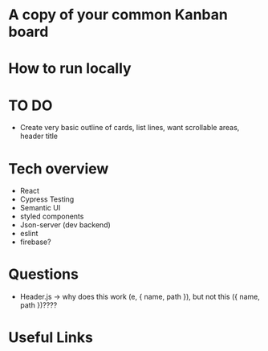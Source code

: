 # A copy of your common Kanban board

# How to run locally

# TO DO
- Create very basic outline of cards, list lines, want scrollable areas, header title

# Tech overview
- React
- Cypress Testing
- Semantic UI
- styled components
- Json-server (dev backend)
- eslint
- firebase?

# Questions
- Header.js -> why does this work (e, { name, path }), but not this ({ name, path })????


# Useful Links
